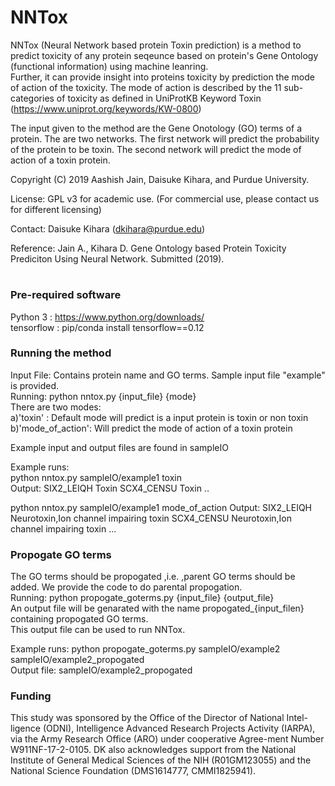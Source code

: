 # NNTox
NNTox (Neural Network based protein Toxin prediction) is a method to predict toxicity of any protein seqeunce based on protein's Gene Ontology (functional information) using machine leanring.  
Further, it can provide insight into proteins toxicity by prediction the mode of action of the toxicity. The mode of action is described by the 11 sub-categories of toxicity as defined in UniProtKB Keyword Toxin (https://www.uniprot.org/keywords/KW-0800) 

The input given to the method are the Gene Onotology (GO) terms of a protein. The are two networks. The first network will predict the probability of the protein to be toxin. The second network will predict the mode of action of a toxin protein.

Copyright (C) 2019 Aashish Jain, Daisuke Kihara, and Purdue University.

License: GPL v3 for academic use. (For commercial use, please contact us for different licensing)

Contact: Daisuke Kihara (dkihara@purdue.edu)

Reference: Jain A., Kihara D. Gene Ontology based Protein Toxicity Prediciton Using Neural Network. Submitted (2019).

#

### Pre-required software

Python 3 : https://www.python.org/downloads/  
tensorflow : pip/conda install tensorflow==0.12  

### Running the method

Input File: Contains protein name and GO terms. Sample input file "example" is provided.  
Running: python nntox.py {input_file} {mode}  
There are two modes:  
a)'toxin' : Default mode will predict is a input protein is toxin or non toxin  
b)'mode_of_action': Will predict the mode of action of a toxin protein  

Example input and output files are found in sampleIO

Example runs:   
python nntox.py sampleIO/example1 toxin  
Output:
SIX2_LEIQH Toxin
SCX4_CENSU Toxin
..

python nntox.py sampleIO/example1 mode_of_action
Output:
SIX2_LEIQH Neurotoxin,Ion channel impairing toxin
SCX4_CENSU Neurotoxin,Ion channel impairing toxin
...

### Propogate GO terms  
The GO terms should be propogated ,i.e. ,parent GO terms should be added. We provide the code to do parental propogation.  
Running: python propogate_goterms.py {input_file} {output_file}  
An output file will be genarated with the name propogated_{input_filen} containing propogated GO terms.  
This output file can be used to run NNTox.

Example runs:
python propogate_goterms.py sampleIO/example2 sampleIO/example2_propogated  
Output file: sampleIO/example2_propogated    

### Funding  
This study was sponsored by the Office of the Director of National Intel-ligence (ODNI), Intelligence Advanced Research Projects Activity (IARPA), via the Army Research Office (ARO) under cooperative Agree-ment Number W911NF-17-2-0105. DK also acknowledges support from the National Institute of General Medical Sciences of the NIH (R01GM123055) and the National Science Foundation (DMS1614777, CMMI1825941).  
